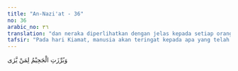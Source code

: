 ```yaml
---
title: "An-Nazi'at - 36"
no: 36
arabic_no: ٣٦
translation: "dan neraka diperlihatkan dengan jelas kepada setiap orang yang melihat."
tafsir: "Pada hari Kiamat, manusia akan teringat kepada apa yang telah dikerjakannya ketika hidup di dunia, karena amal-amalnya tercatat dalam sebuah kitab yang lengkap berisi rekaman-rekaman dari ucapan dan perbuatannya sejak mulai balig sampai mati."
---
```

وَبُرِّزَتِ الْجَحِيْمُ لِمَنْ يَّرٰى